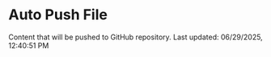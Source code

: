 # Auto Push File

Content that will be pushed to GitHub repository.
Last updated: 06/29/2025, 12:40:51 PM